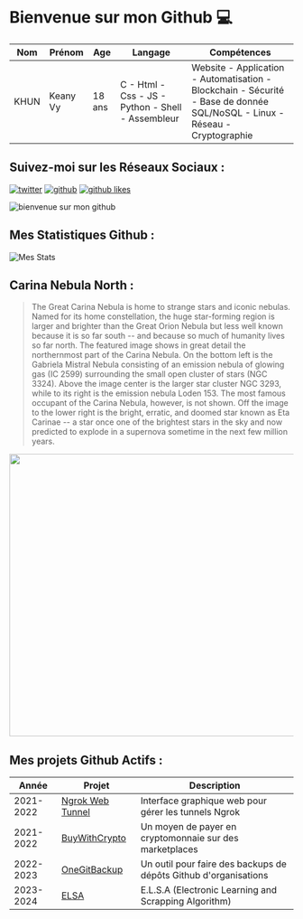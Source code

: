 # Bienvenue sur mon Github 💻
| Nom | Prénom | Age | Langage | Compétences |
|---  |---     |---  |---      |---
| KHUN | Keany Vy | 18 ans | C - Html - Css - JS - Python - Shell - Assembleur | Website - Application - Automatisation - Blockchain - Sécurité - Base de donnée SQL/NoSQL - Linux - Réseau - Cryptographie |

## Suivez-moi sur les Réseaux Sociaux :
[![twitter](https://img.shields.io/twitter/follow/thisiskeanyvy?style=social)](https://twitter.com/thisiskeanyvy)
[![github](https://img.shields.io/github/followers/thisiskeanyvy?style=social)](https://github.com/thisiskeanyvy?tab=followers)
[![github likes](https://img.shields.io/github/stars/thisiskeanyvy?style=social)](https://github.com/thisiskeanyvy)

![bienvenue sur mon github](https://thisiskeanyvy-hosting.pages.dev/banner.gif)

## Mes Statistiques Github :
![Mes Stats](https://github-readme-stats.vercel.app/api?username=thisiskeanyvy&show_icons=true&theme=radical)

## Carina Nebula North :

> The Great Carina Nebula is home to strange stars and iconic nebulas. Named for its home constellation, the huge star-forming region is larger and brighter than the Great Orion Nebula but less well known because it is so far south -- and because so much of humanity lives so far north.  The featured image shows in great detail the northernmost part of the Carina Nebula. On the bottom left is the Gabriela Mistral Nebula consisting of an emission nebula of glowing gas (IC 2599) surrounding the small open cluster of stars (NGC 3324). Above the image center is the larger star cluster NGC 3293, while to its right is the emission nebula Loden 153.  The most famous occupant of the Carina Nebula, however, is not shown. Off the image to the lower right is the bright, erratic, and doomed star known as Eta Carinae -- a star once one of the brightest stars in the sky and now predicted to explode in a supernova sometime in the next few million years.

<img src='https://apod.nasa.gov/apod/image/2305/CarNorth_Taylor_960.jpg' width="800" height="500"/>

## Mes projets Github Actifs :
| Année | Projet | Description |
|---   |---     |---          |
| 2021-2022 | [Ngrok Web Tunnel](https://github.com/thisiskeanyvy/ngrok-web-manager) | Interface graphique web pour gérer les tunnels Ngrok |
| 2021-2022 | [BuyWithCrypto](https://github.com/BuyWithCrypto) | Un moyen de payer en cryptomonnaie sur des marketplaces |
| 2022-2023 | [OneGitBackup](https://github.com/BuyWithCrypto/OneGitBackup) | Un outil pour faire des backups de dépôts Github d'organisations |
| 2023-2024 | [ELSA](https://github.com/thisiskeanyvy/ELSA) | E.L.S.A (Electronic Learning and Scrapping Algorithm) |